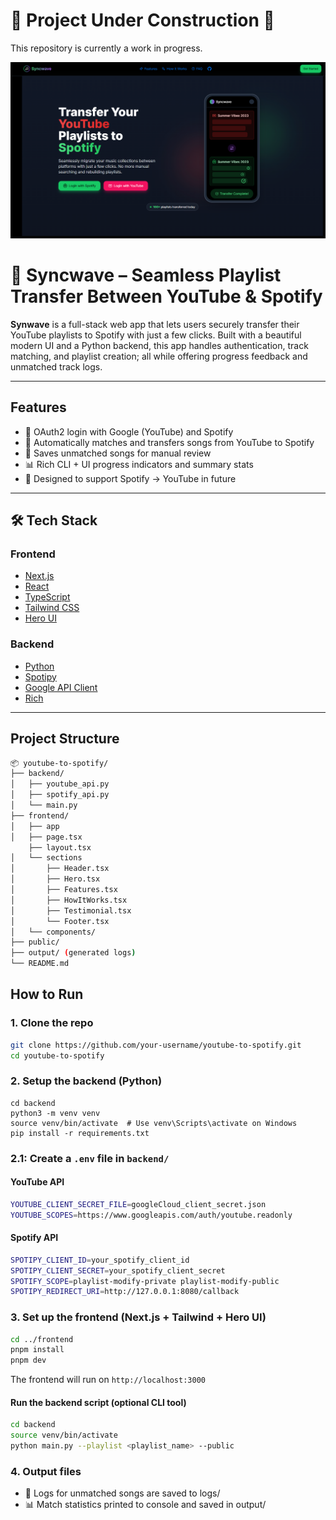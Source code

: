 # 🚧 Project Under Construction 🚧

This repository is currently a work in progress. 

![App Preview](./frontend/public/syncwave.png)


# 🎵 Syncwave – Seamless Playlist Transfer Between YouTube & Spotify

**Synwave** is a full-stack web app that lets users securely transfer their YouTube playlists to Spotify with just a few clicks. Built with a beautiful modern UI and a Python backend, this app handles authentication, track matching, and playlist creation; all while offering progress feedback and unmatched track logs.

---

## Features

- 🔐 OAuth2 login with Google (YouTube) and Spotify
- 🔁 Automatically matches and transfers songs from YouTube to Spotify
- 📁 Saves unmatched songs for manual review
- 📊 Rich CLI + UI progress indicators and summary stats
- 🧠 Designed to support Spotify → YouTube in future

---

## 🛠 Tech Stack

### Frontend
- [Next.js](https://nextjs.org/)
- [React](https://react.dev/)
- [TypeScript](https://www.typescriptlang.org/)
- [Tailwind CSS](https://tailwindcss.com/)
- [Hero UI](https://www.heroui.com/)

### Backend
- [Python](https://www.python.org/)
- [Spotipy](https://spotipy.readthedocs.io/)
- [Google API Client](https://github.com/googleapis/google-api-python-client)
- [Rich](https://rich.readthedocs.io/)

---

## Project Structure
```bash
📦 youtube-to-spotify/
├── backend/
│   ├── youtube_api.py
│   ├── spotify_api.py
│   └── main.py
├── frontend/
│   ├── app
│   ├── page.tsx
    ├── layout.tsx
│   └── sections
│       ├── Header.tsx
│       ├── Hero.tsx
│       ├── Features.tsx
│       ├── HowItWorks.tsx
│       ├── Testimonial.tsx
│       └── Footer.tsx
│   └── components/
├── public/
├── output/ (generated logs)
└── README.md

```

## How to Run

### 1. Clone the repo
```bash
git clone https://github.com/your-username/youtube-to-spotify.git
cd youtube-to-spotify
```


### 2. Setup the backend (Python)
```
cd backend
python3 -m venv venv
source venv/bin/activate  # Use venv\Scripts\activate on Windows
pip install -r requirements.txt
```

### 2.1: Create a `.env` file in `backend/`
#### YouTube API
```bash
YOUTUBE_CLIENT_SECRET_FILE=googleCloud_client_secret.json
YOUTUBE_SCOPES=https://www.googleapis.com/auth/youtube.readonly
```

#### Spotify API
```bash
SPOTIPY_CLIENT_ID=your_spotify_client_id
SPOTIPY_CLIENT_SECRET=your_spotify_client_secret
SPOTIFY_SCOPE=playlist-modify-private playlist-modify-public
SPOTIPY_REDIRECT_URI=http://127.0.0.1:8080/callback
```


### 3.  Set up the frontend (Next.js + Tailwind + Hero UI)
```bash
cd ../frontend
pnpm install
pnpm dev
```


The frontend will run on `http://localhost:3000`


#### Run the backend script (optional CLI tool)
```bash
cd backend
source venv/bin/activate
python main.py --playlist <playlist_name> --public
```


### 4. Output files
 - 📝 Logs for unmatched songs are saved to logs/
 - 📊 Match statistics printed to console and saved in output/
